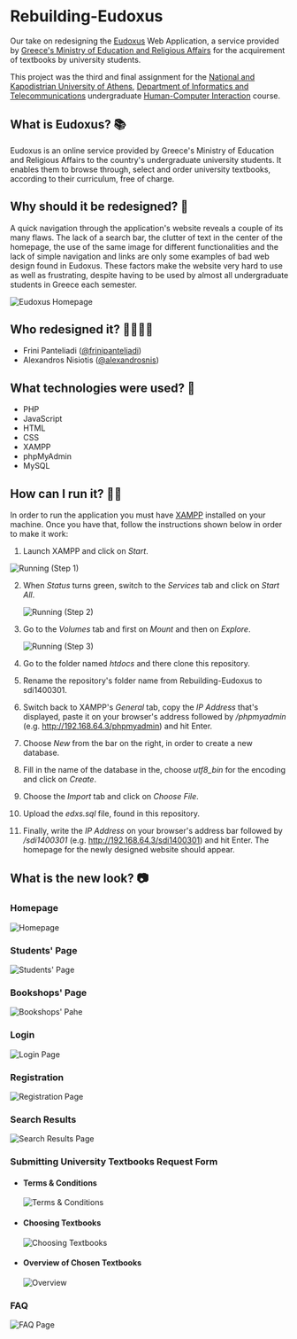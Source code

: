 # Rebuilding-Eudoxus
Our take on redesigning the [Eudoxus](https://eudoxus.gr/) Web Application, a service provided by [Greece's Ministry of Education and Religious Affairs](https://www.minedu.gov.gr/) for the acquirement of textbooks by university students.

This project was the third and final assignment for the [National and Kapodistrian University of Athens](https://en.uoa.gr/), [Department of Informatics and Telecommunications](https://www.di.uoa.gr/en) undergraduate [Human-Computer Interaction](https://www.di.uoa.gr/en/studies/undergraduate/90) course.

## What is Eudoxus? 📚

Eudoxus is an online service provided by Greece's Ministry of Education and Religious Affairs to the country's undergraduate university students. It enables them to browse through, select and order university textbooks, according to their curriculum, free of charge.

## Why should it be redesigned? 🤔

A quick navigation through the application's website reveals a couple of its many flaws. The lack of a search bar, the clutter of text in the center of the homepage, the use of the same image for different functionalities and the lack of simple navigation and links are only some examples of bad web design found in Eudoxus. These factors make the website very hard to use as well as frustrating, despite having to be used by almost all undergraduate students in Greece each semester.

![Eudoxus Homepage](https://github.com/frinipanteliadi/Rebuilding-Eudoxus/blob/master/Images/Eudoxus%20Homepage.png)

## Who redesigned it? 👩‍💻👨‍💻

- Frini Panteliadi ([@frinipanteliadi](https://github.com/frinipanteliadi))
- Alexandros Nisiotis ([@alexandrosnis](https://github.com/alexandrosnis))

## What technologies were used? 📱

- PHP
- JavaScript
- HTML
- CSS
- XAMPP
- phpMyAdmin
- MySQL

## How can I run it? 🏃‍♂️

In order to run the application you must have [XAMPP](https://www.apachefriends.org/index.html) installed on your machine. Once you have that, follow the instructions shown below in order to make it work:

1.  Launch XAMPP and click on *Start*.

   ![Running (Step 1)](https://github.com/frinipanteliadi/Rebuilding-Eudoxus/blob/master/Images/Running%20(Step%201).png)

2. When *Status* turns green, switch to the *Services* tab and click on *Start All*.

   ![Running (Step 2)](https://github.com/frinipanteliadi/Rebuilding-Eudoxus/blob/master/Images/Running%20(Step%202).png)

3. Go to the *Volumes* tab and first on *Mount* and then on *Explore*.

   ![Running (Step 3)](https://github.com/frinipanteliadi/Rebuilding-Eudoxus/blob/master/Images/Running%20(Step%203).png)

4. Go to the folder named *htdocs* and there clone this repository.

5. Rename the repository's folder name from Rebuilding-Eudoxus to sdi1400301. 

6. Switch back to XAMPP's *General* tab, copy the *IP Address* that's displayed, paste it on your browser's address followed by */phpmyadmin* (e.g. http://192.168.64.3/phpmyadmin) and hit Enter.

7. Choose *New* from the bar on the right, in order to create a new database.

8. Fill in the name of the database in the, choose *utf8_bin* for the encoding and click on *Create*.

9. Choose the *Import* tab and click on *Choose File*.

10. Upload the *edxs.sql* file, found in this repository.

11. Finally, write the *IP Address* on your browser's address bar followed by */sdi1400301* (e.g. http://192.168.64.3/sdi1400301) and hit Enter. The homepage for the newly designed website should appear.

## What is the new look? 📷

### Homepage

![Homepage](https://github.com/frinipanteliadi/Rebuilding-Eudoxus/blob/master/Images/Running%20(Step%203-Homepage).png)

### Students' Page

![Students' Page](https://github.com/frinipanteliadi/Rebuilding-Eudoxus/blob/master/Images/StudentsPage.png)

### Bookshops' Page

![Bookshops' Pahe](https://github.com/frinipanteliadi/Rebuilding-Eudoxus/blob/master/Images/BookshopsPage.png)

### Login

![Login Page](https://github.com/frinipanteliadi/Rebuilding-Eudoxus/blob/master/Images/LoginPage.png)

### Registration

![Registration Page](https://github.com/frinipanteliadi/Rebuilding-Eudoxus/blob/master/Images/RegistrationPage.png)

### Search Results

![Search Results Page](https://github.com/frinipanteliadi/Rebuilding-Eudoxus/blob/master/Images/SearchResults.png)

### Submitting University Textbooks Request Form

- #### Terms & Conditions

  ![Terms & Conditions](https://github.com/frinipanteliadi/Rebuilding-Eudoxus/blob/master/Images/RequestingBooks(Page%201).png)

- #### Choosing Textbooks

  ![Choosing Textbooks](https://github.com/frinipanteliadi/Rebuilding-Eudoxus/blob/master/Images/RequestingBooks(Page%202).png)

- #### Overview of Chosen Textbooks

  ![Overview](https://github.com/frinipanteliadi/Rebuilding-Eudoxus/blob/master/Images/RequestingBooks(Page%203).png)

### FAQ

![FAQ Page](https://github.com/frinipanteliadi/Rebuilding-Eudoxus/blob/master/Images/FAQ.png)

